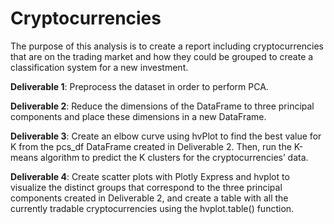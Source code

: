 # Cryptocurrencies

The purpose of this analysis is to create a report including cryptocurrencies that are on the trading market and how they could be grouped to create a classification system for a new investment.

<b>Deliverable 1</b>: Preprocess the dataset in order to perform PCA.

<b>Deliverable 2</b>: Reduce the dimensions of the DataFrame to three principal components and place these dimensions in a new DataFrame.

<b>Deliverable 3</b>: Create an elbow curve using hvPlot to find the best value for K from the pcs_df DataFrame created in Deliverable 2. Then, run the K-means algorithm to predict the K clusters for the cryptocurrencies’ data.

<b>Deliverable 4</b>: Create scatter plots with Plotly Express and hvplot to visualize the distinct groups that correspond to the three principal components created in Deliverable 2, and create a table with all the currently tradable cryptocurrencies using the hvplot.table() function.